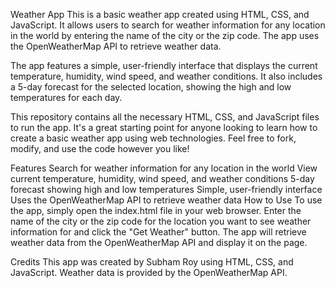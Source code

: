 Weather App
This is a basic weather app created using HTML, CSS, and JavaScript. It allows users to search for weather information for any location in the world by entering the name of the city or the zip code. The app uses the OpenWeatherMap API to retrieve weather data.

The app features a simple, user-friendly interface that displays the current temperature, humidity, wind speed, and weather conditions. It also includes a 5-day forecast for the selected location, showing the high and low temperatures for each day.

This repository contains all the necessary HTML, CSS, and JavaScript files to run the app. It's a great starting point for anyone looking to learn how to create a basic weather app using web technologies. Feel free to fork, modify, and use the code however you like!

Features
Search for weather information for any location in the world
View current temperature, humidity, wind speed, and weather conditions
5-day forecast showing high and low temperatures
Simple, user-friendly interface
Uses the OpenWeatherMap API to retrieve weather data
How to Use
To use the app, simply open the index.html file in your web browser. Enter the name of the city or the zip code for the location you want to see weather information for and click the "Get Weather" button. The app will retrieve weather data from the OpenWeatherMap API and display it on the page.

Credits
This app was created by Subham Roy using HTML, CSS, and JavaScript. Weather data is provided by the OpenWeatherMap API.
